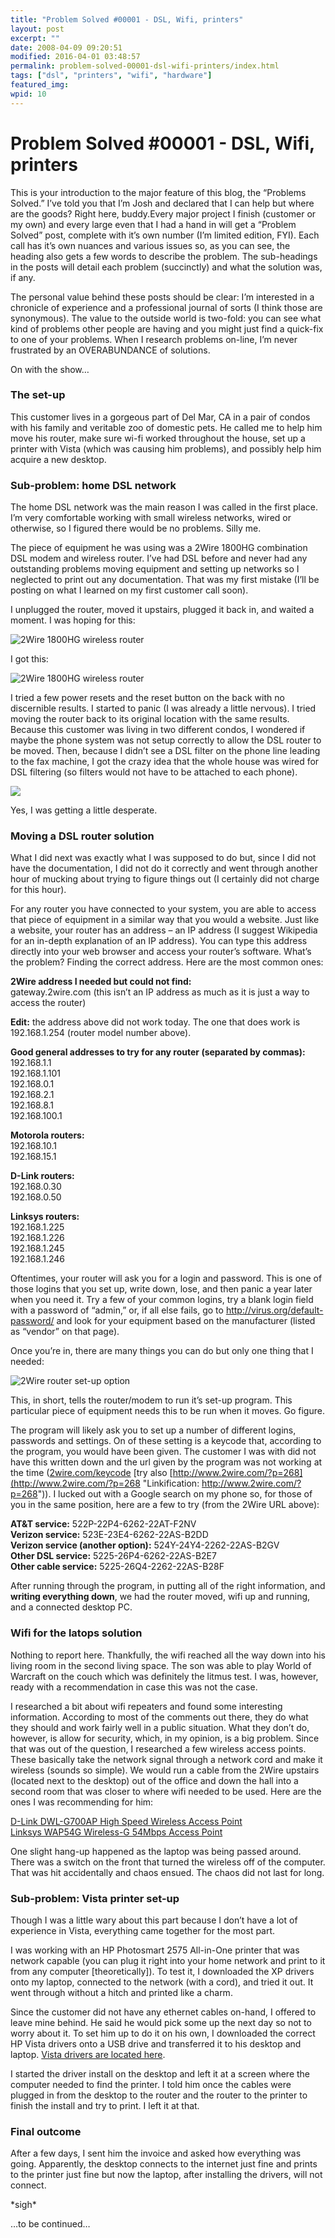 ```yaml
---
title: "Problem Solved #00001 - DSL, Wifi, printers"
layout: post
excerpt: ""
date: 2008-04-09 09:20:51
modified: 2016-04-01 03:48:57
permalink: problem-solved-00001-dsl-wifi-printers/index.html
tags: ["dsl", "printers", "wifi", "hardware"]
featured_img: 
wpid: 10
---
```


# Problem Solved #00001 - DSL, Wifi, printers

This is your introduction to the major feature of this blog, the “Problems Solved.” I’ve told you that I’m Josh and declared that I can help but where are the goods? Right here, buddy.Every major project I finish (customer or my own) and every large even that I had a hand in will get a “Problem Solved” post, complete with it’s own number (I’m limited edition, FYI). Each call has it’s own nuances and various issues so, as you can see, the heading also gets a few words to describe the problem. The sub-headings in the posts will detail each problem (succinctly) and what the solution was, if any.

The personal value behind these posts should be clear: I’m interested in a chronicle of experience and a professional journal of sorts (I think those are synonymous). The value to the outside world is two-fold: you can see what kind of problems other people are having and you might just find a quick-fix to one of your problems. When I research problems on-line, I’m never frustrated by an OVERABUNDANCE of solutions.

On with the show…

### The set-up

This customer lives in a gorgeous part of Del Mar, CA in a pair of condos with his family and veritable zoo of domestic pets. He called me to help him move his router, make sure wi-fi worked throughout the house, set up a printer with Vista (which was causing him problems), and possibly help him acquire a new desktop.

### Sub-problem: home DSL network

The home DSL network was the main reason I was called in the first place. I’m very comfortable working with small wireless networks, wired or otherwise, so I figured there would be no problems. Silly me.

The piece of equipment he was using was a 2Wire 1800HG combination DSL modem and wireless router. I’ve had DSL before and never had any outstanding problems moving equipment and setting up networks so I neglected to print out any documentation. That was my first mistake (I’ll be posting on what I learned on my first customer call soon).

I unplugged the router, moved it upstairs, plugged it back in, and waited a moment. I was hoping for this:

![2Wire 1800HG wireless router](/_images/2008/04/2wire-1000hw.jpg)

I got this:

![2Wire 1800HG wireless router](/_images/2008/04/2wire-1000hw2.jpg)

I tried a few power resets and the reset button on the back with no discernible results. I started to panic (I was already a little nervous). I tried moving the router back to its original location with the same results. Because this customer was living in two different condos, I wondered if maybe the phone system was not setup correctly to allow the DSL router to be moved. Then, because I didn’t see a DSL filter on the phone line leading to the fax machine, I got the crazy idea that the whole house was wired for DSL filtering (so filters would not have to be attached to each phone).

![](/_images/2008/04/DSL_filter.jpg)

Yes, I was getting a little desperate.

### Moving a DSL router solution

What I did next was exactly what I was supposed to do but, since I did not have the documentation, I did not do it correctly and went through another hour of mucking about trying to figure things out (I certainly did not charge for this hour).

For any router you have connected to your system, you are able to access that piece of equipment in a similar way that you would a website. Just like a website, your router has an address – an IP address (I suggest Wikipedia for an <a hef="http://en.wikipedia.org/wiki/IP_address">in-depth explanation of an IP address</a>). You can type this address directly into your web browser and access your router’s software. What’s the problem? Finding the correct address. Here are the most common ones:

**2Wire address I needed but could not find:**  
gateway.2wire.com (this isn’t an IP address as much as it is just a way to access the router)

**Edit:** the address above did not work today. The one that does work is 192.168.1.254 (router model number above).

**Good general addresses to try for any router (separated by commas):**  
192.168.1.1  
192.168.1.101  
192.168.0.1  
192.168.2.1  
192.168.8.1  
192.168.100.1

**Motorola routers:**  
192.168.10.1  
192.168.15.1

**D-Link routers:**  
192.168.0.30  
192.168.0.50

**Linksys routers:**  
192.168.1.225  
192.168.1.226  
192.168.1.245  
192.168.1.246

Oftentimes, your router will ask you for a login and password. This is one of those logins that you set up, write down, lose, and then panic a year later when you need it. Try a few of your common logins, try a blank login field with a password of “admin,” or, if all else fails, go to http://virus.org/default-password/ and look for your equipment based on the manufacturer (listed as “vendor” on that page).

Once you’re in, there are many things you can do but only one thing that I needed:

![2Wire router set-up option](/_images/2008/04/2wire_setup.jpg)

This, in short, tells the router/modem to run it’s set-up program. This particular piece of equipment needs this to be run when it moves. Go figure.

The program will likely ask you to set up a number of different logins, passwords and settings. On of these setting is a keycode that, according to the program, you would have been given. The customer I was with did not have this written down and the url given by the program was not working at the time ([2wire.com/keycode](http://2wire.com/keycode "Linkification: http://2wire.com/keycode") \[try also [http://www.2wire.com/?p=268](http://www.2wire.com/?p=268 "Linkification: http://www.2wire.com/?p=268")). I lucked out with a Google search on my phone so, for those of you in the same position, here are a few to try (from the 2Wire URL above):

**AT&amp;T service:** 522P-22P4-6262-22AT-F2NV  
**Verizon service:** 523E-23E4-6262-22AS-B2DD  
**Verizon service (another option):** 524Y-24Y4-2262-22AS-B2GV  
**Other DSL service:** 5225-26P4-6262-22AS-B2E7  
**Other cable service:** 5225-26Q4-2262-22AS-B28F

After running through the program, in putting all of the right information, and **writing everything down**, we had the router moved, wifi up and running, and a connected desktop PC.

### Wifi for the latops solution

Nothing to report here. Thankfully, the wifi reached all the way down into his living room in the second living space. The son was able to play World of Warcraft on the couch which was definitely the litmus test. I was, however, ready with a recommendation in case this was not the case.

I researched a bit about wifi repeaters and found some interesting information. According to most of the comments out there, they do what they should and work fairly well in a public situation. What they don’t do, however, is allow for security, which, in my opinion, is a big problem. Since that was out of the question, I researched a few wireless access points. These basically take the network signal through a network cord and make it wireless (sounds so simple). We would run a cable from the 2Wire upstairs (located next to the desktop) out of the office and down the hall into a second room that was closer to where wifi needed to be used. Here are the ones I was recommending for him:

[D-Link DWL-G700AP High Speed Wireless Access Point](http://www.newegg.com/Product/Product.aspx?Item=N82E16833127146)  
[Linksys WAP54G Wireless-G 54Mbps Access Point](http://www.newegg.com/Product/Product.aspx?Item=N82E16833124012)

One slight hang-up happened as the laptop was being passed around. There was a switch on the front that turned the wireless off of the computer. That was hit accidentally and chaos ensued. The chaos did not last for long.

### Sub-problem: Vista printer set-up

Though I was a little wary about this part because I don’t have a lot of experience in Vista, everything came together for the most part.

I was working with an HP Photosmart 2575 All-in-One printer that was network capable (you can plug it right into your home network and print to it from any computer \[theoretically\]). To test it, I downloaded the XP drivers onto my laptop, connected to the network (with a cord), and tried it out. It went through without a hitch and printed like a charm.

Since the customer did not have any ethernet cables on-hand, I offered to leave mine behind. He said he would pick some up the next day so not to worry about it. To set him up to do it on his own, I downloaded the correct HP Vista drivers onto a USB drive and transferred it to his desktop and laptop. [Vista drivers are located here](http://h10025.www1.hp.com/ewfrf/wc/softwareCategory?product=441240&cc=us&lc=en&dlc=en&product=441240).

I started the driver install on the desktop and left it at a screen where the computer needed to find the printer. I told him once the cables were plugged in from the desktop to the router and the router to the printer to finish the install and try to print. I left it at that.

### Final outcome

After a few days, I sent him the invoice and asked how everything was going. Apparently, the desktop connects to the internet just fine and prints to the printer just fine but now the laptop, after installing the drivers, will not connect.

\*sigh\*

…to be continued…